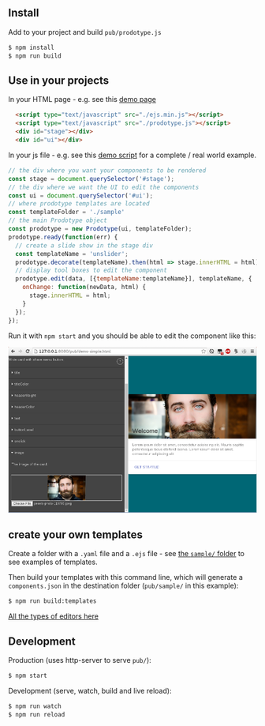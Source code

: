 

## Install

Add to your project and build `pub/prodotype.js`

```sh
$ npm install
$ npm run build
```

## Use in your projects

In your HTML page - e.g. see this [demo page](./pub/index.html)

```html
  <script type="text/javascript" src="./ejs.min.js"></script>
  <script type="text/javascript" src="./prodotype.js"></script>
  <div id="stage"></div>
  <div id="ui"></div>
```

In your js file - e.g. see this [demo script](./pub/demo.js) for a complete / real world example.
```js
// the div where you want your components to be rendered
const stage = document.querySelector('#stage');
// the div where we want the UI to edit the components
const ui = document.querySelector('#ui');
// where prodotype templates are located
const templateFolder = './sample'
// the main Prodotype object
const prodotype = new Prodotype(ui, templateFolder);
prodotype.ready(function(err) {
  // create a slide show in the stage div
  const templateName = 'unslider';
  prodotype.decorate(templateName).then(html => stage.innerHTML = html);
  // display tool boxes to edit the component
  prodotype.edit(data, [{templateName:templateName}], templateName, {
    onChange: function(newData, html) {
      stage.innerHTML = html;
    }
  });
});

```

Run it with `npm start` and you should be able to edit the component like this:

![sample component edition](./screenshot.png)

## create your own templates

Create a folder with a `.yaml` file and a `.ejs` file - see [the `sample/` folder](./sample/) to see examples of templates.

Then build your templates with this command line, which will generate a `components.json` in the destination folder (`pub/sample/` in this example):

```sh
$ npm run build:templates
```
[All the types of editors here](https://github.com/silexlabs/Prodotype/blob/master/src/Editor.js#L29)



## Development

Production (uses http-server to serve `pub/`):

```sh
$ npm start
```

Development (serve, watch, build and live reload):

```sh
$ npm run watch
$ npm run reload
```
